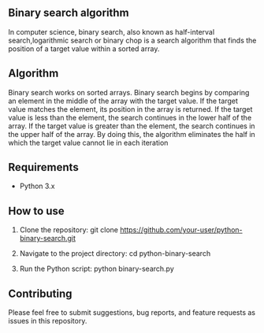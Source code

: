 
## Binary search algorithm 
In computer science, binary search, also known as half-interval search,logarithmic search or binary chop is a search algorithm that finds the position of a target value within a sorted array.

## Algorithm
Binary search works on sorted arrays. Binary search begins by comparing an element in the middle of the array with the target value. If the target value matches the element, its position in the array is returned. If the target value is less than the element, the search continues in the lower half of the array. If the target value is greater than the element, the search continues in the upper half of the array. By doing this, the algorithm eliminates the half in which the target value cannot lie in each iteration

## Requirements
- Python 3.x

## How to use

1. Clone the repository:
git clone https://github.com/your-user/python-binary-search.git

2. Navigate to the project directory:
cd python-binary-search 

3. Run the Python script:
python binary-search.py
 
## Contributing

Please feel free to submit suggestions, bug reports, and feature requests as issues in this repository.

 